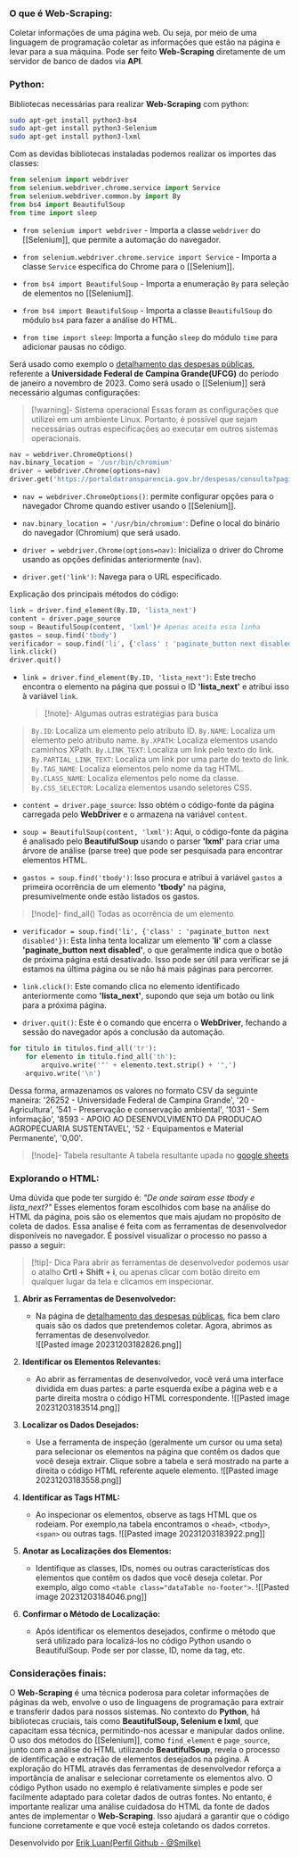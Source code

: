 
### O que é Web-Scraping:

Coletar informações de uma página web. Ou seja, por meio de uma linguagem de programação coletar as informações que estão na página e levar para a sua máquina. Pode ser feito **Web-Scraping** diretamente de um servidor de banco de dados via **API**.

### Python:

Bibliotecas necessárias para realizar **Web-Scraping** com python:

```bash
sudo apt-get install python3-bs4
sudo apt-get install python3-Selenium
sudo apt-get install python3-lxml
```

Com as devidas bibliotecas instaladas  podemos realizar os importes das classes:

```python
from selenium import webdriver
from selenium.webdriver.chrome.service import Service
from selenium.webdriver.common.by import By
from bs4 import BeautifulSoup
from time import sleep
```

- `from selenium import webdriver`
		- Importa a classe `webdriver` do [[Selenium]], que permite a automação do navegador.

- `from selenium.webdriver.chrome.service import Service`
		- Importa a classe `Service` específica do Chrome para o [[Selenium]].

- `from bs4 import BeautifulSoup`
		- Importa a enumeração `By` para seleção de elementos no [[Selenium]].

- `from bs4 import BeautifulSoup`
		- Importa a classe `BeautifulSoup` do módulo `bs4` para fazer a análise do HTML.

- `from time import sleep`: Importa a função `sleep` do módulo `time` para adicionar pausas no código.

Será usado como exemplo o [detalhamento das despesas públicas](https://portaldatransparencia.gov.br/despesas/consulta?paginacaoSimples=true&tamanhoPagina=&offset=&direcaoOrdenacao=asc&de=01%2F01%2F2023&ate=30%2F11%2F2023&orgaos=OR26252&colunasSelecionadas=funcao%2CsubFuncao%2Cprograma%2Cacao%2CvalorDespesaPaga%2CorgaoVinculado%2CelementoDespesa&ordenarPor=funcao&direcao=asc), referente a **Universidade Federal de Campina Grande(UFCG)** do período de janeiro a novembro de 2023. Como será usado o [[Selenium]] será necessário algumas configurações:

> [!warning]- Sistema operacional
> Essas foram as configurações que utilizei em um ambiente Linux. Portanto, é possível que sejam necessárias outras especificações ao executar em outros sistemas operacionais.

```python
nav = webdriver.ChromeOptions()
nav.binary_location = '/usr/bin/chromium'
driver = webdriver.Chrome(options=nav)
driver.get('https://portaldatransparencia.gov.br/despesas/consulta?paginacaoSimples=true&tamanhoPagina=&offset=&direcaoOrdenacao=asc&de=01%2F01%2F2023&ate=30%2F11%2F2023&orgaos=OR26252&colunasSelecionadas=funcao%2CsubFuncao%2Cprograma%2Cacao%2CvalorDespesaPaga%2CorgaoVinculado%2CelementoDespesa&ordenarPor=funcao&direcao=asc')
```

- `nav = webdriver.ChromeOptions()`: permite configurar opções para o navegador Chrome quando estiver usando o [[Selenium]].

- `nav.binary_location = '/usr/bin/chromium'`: Define o local do binário do navegador (Chromium) que será usado. 

- `driver = webdriver.Chrome(options=nav)`: Inicializa o driver do Chrome usando as opções definidas anteriormente (`nav`).

- `driver.get('link')`: Navega para o URL especificado.

Explicação dos principais métodos do código:

```python
link = driver.find_element(By.ID, 'lista_next')
content = driver.page_source
soup = BeautifulSoup(content, 'lxml')# Apenas aceita essa linha
gastos = soup.find('tbody')
verificador = soup.find('li', {'class' : 'paginate_button next disabled'})
link.click()
driver.quit()
```

- `link = driver.find_element(By.ID, 'lista_next')`: Este trecho encontra o elemento na página que possui o ID **'lista_next'** e atribui isso à variável `link`.

   > [!note]- Algumas outras estratégias para busca 
> `By.ID`: Localiza um elemento pelo atributo ID.
> `By.NAME`: Localiza um elemento pelo atributo name.
> `By.XPATH`: Localiza elementos usando caminhos XPath.
> `By.LINK_TEXT`: Localiza um link pelo texto do link.
> `By.PARTIAL_LINK_TEXT`: Localiza um link por uma parte do texto do link.
> `By.TAG_NAME`: Localiza elementos pelo nome da tag HTML.
> `By.CLASS_NAME`: Localiza elementos pelo nome da classe.
> `By.CSS_SELECTOR`: Localiza elementos usando seletores CSS.

- `content = driver.page_source`: Isso obtém o código-fonte da página carregada pelo **WebDriver** e o armazena na variável `content`.
   
- `soup = BeautifulSoup(content, 'lxml')`: Aqui, o código-fonte da página é analisado pelo **BeautifulSoup** usando o parser **'lxml'** para criar uma árvore de análise (parse tree) que pode ser pesquisada para encontrar elementos HTML.
   
-  `gastos = soup.find('tbody')`: Isso procura e atribui à variável `gastos` a primeira ocorrência de um elemento **'tbody'** na página, presumivelmente onde estão listados os gastos.

  > [!node]- find_all()
> Todas as ocorrência de um elemento

- `verificador = soup.find('li', {'class' : 'paginate_button next disabled'})`: Esta linha tenta localizar um elemento '**li'** com a classe **'paginate_button next disabled'**, o que geralmente indica que o botão de próxima página está desativado. Isso pode ser útil para verificar se já estamos na última página ou se não há mais páginas para percorrer.
  
- `link.click()`: Este comando clica no elemento identificado anteriormente como **'lista_next'**, supondo que seja um botão ou link para a próxima página.
   
- `driver.quit()`: Este é o comando que encerra o **WebDriver**, fechando a sessão do navegador após a conclusão da automação.

```python
for titulo in titulos.find_all('tr'):
	for elemento in titulo.find_all('th'):
		arquivo.write('"' + elemento.text.strip() + '",')
	arquivo.write('\n')
```

Dessa forma, armazenamos os valores no formato CSV da seguinte maneira: '26252 - Universidade Federal de Campina Grande', '20 - Agricultura', '541 - Preservação e conservação ambiental', '1031 - Sem informação', '8593 - APOIO AO DESENVOLVIMENTO DA PRODUCAO AGROPECUARIA SUSTENTAVEL', '52 - Equipamentos e Material Permanente', '0,00'.

  > [!node]- Tabela resultante 
> A tabela resultante upada no [google sheets ](https://docs.google.com/spreadsheets/d/1wMN4EfzNT0RGfEHQh1EBlgEvkoV8NlouT3SrkqIZQCE/edit?usp=sharing)
### Explorando o HTML:

Uma dúvida que pode ter surgido é: *"De onde saíram esse tbody e lista_next?"* Esses elementos foram escolhidos com base na análise do HTML da página, pois são os elementos que mais ajudam no propósito de coleta de dados. Essa analise é feita com as ferramentas de desenvolvedor disponíveis no navegador. É possível visualizar o processo no passo a passo a seguir:

> [!tip]- Dica
> Para abrir as ferramentas de desenvolvedor podemos usar o atalho **Crtl + Shift + i**, ou apenas clicar com botão direito em qualquer lugar da tela e clicamos em inspecionar.

1. **Abrir as Ferramentas de Desenvolvedor:** 
	- Na página de [detalhamento das despesas públicas](https://portaldatransparencia.gov.br/despesas/consulta?paginacaoSimples=true&tamanhoPagina=&offset=&direcaoOrdenacao=asc&de=01%2F01%2F2023&ate=30%2F11%2F2023&orgaos=OR26252&colunasSelecionadas=funcao%2CsubFuncao%2Cprograma%2Cacao%2CvalorDespesaPaga%2CorgaoVinculado%2CelementoDespesa&ordenarPor=funcao&direcao=asc), fica bem claro quais são os dados que pretendemos coletar. Agora, abrimos as ferramentas de desenvolvedor.  
![[Pasted image 20231203182826.png]]

2. **Identificar os Elementos Relevantes:**
    - Ao abrir as ferramentas de desenvolvedor, você verá uma interface dividida em duas partes: a parte esquerda exibe a página web e a parte direita mostra o código HTML correspondente.
![[Pasted image 20231203183514.png]]

3. **Localizar os Dados Desejados:**  
    - Use a ferramenta de inspeção (geralmente um cursor ou uma seta) para selecionar os elementos na página que contêm os dados que você deseja extrair. Clique sobre a tabela e será mostrado na parte a direita o código HTML referente aquele elemento.
![[Pasted image 20231203183558.png]]

4. **Identificar as Tags HTML:**
    - Ao inspecionar os elementos, observe as tags HTML que os rodeiam. Por exemplo,na tabela encontramos o `<head>`, `<tbody>`, `<span>` ou outras tags. 
![[Pasted image 20231203183922.png]]

5. **Anotar as Localizações dos Elementos:**
    - Identifique as classes, IDs, nomes ou outras características dos elementos que contêm os dados que você deseja coletar. Por exemplo, algo como `<table class="dataTable no-footer">`.
![[Pasted image 20231203184046.png]]

6. **Confirmar o Método de Localização:**
    - Após identificar os elementos desejados, confirme o método que será utilizado para localizá-los no código Python usando o BeautifulSoup. Pode ser por classe, ID, nome da tag, etc.
### Considerações finais:

O **Web-Scraping** é uma técnica poderosa para coletar informações de páginas da web, envolve o uso de linguagens de programação para extrair e transferir dados para nossos sistemas. No contexto do **Python**, há bibliotecas cruciais, tais como **BeautifulSoup, Selenium e lxml**, que capacitam essa técnica, permitindo-nos acessar e manipular dados online. O uso dos métodos do [[Selenium]], como `find_element` e `page_source`, junto com a análise do HTML utilizando **BeautifulSoup**, revela o processo de identificação e extração de elementos desejados na página. A exploração do HTML através das ferramentas de desenvolvedor reforça a importância de analisar e selecionar corretamente os elementos alvo. O código Python usado no exemplo é relativamente simples e pode ser facilmente adaptado para coletar dados de outras fontes. No entanto, é importante realizar uma análise cuidadosa do HTML da fonte de dados antes de implementar o **Web-Scraping**. Isso ajudará a garantir que o código funcione corretamente e que você esteja coletando os dados corretos.

Desenvolvido por [Erik Luan(Perfil Github - @Smilke)](https://github.com/Smilke)
